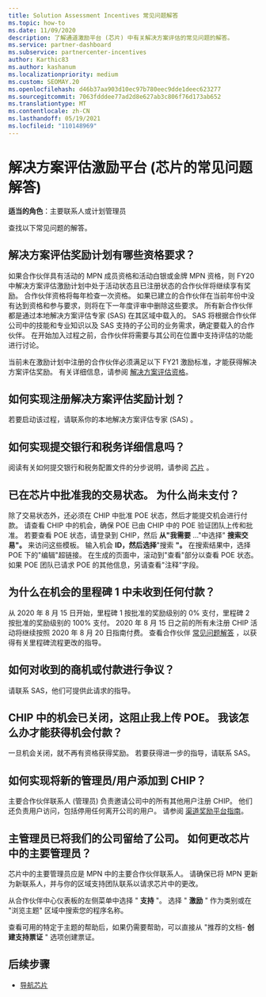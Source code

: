 ```yaml
---
title: Solution Assessment Incentives 常见问题解答
ms.topic: how-to
ms.date: 11/09/2020
description: 了解通道激励平台 (芯片) 中有关解决方案评估的常见问题的解答。
ms.service: partner-dashboard
ms.subservice: partnercenter-incentives
author: Karthic83
ms.author: kashanum
ms.localizationpriority: medium
ms.custom: SEOMAY.20
ms.openlocfilehash: d46b37aa903d10ec97b780eec9dde1deec623277
ms.sourcegitcommit: 7063fdddee77ad2d8e627ab3c806f76d173ab652
ms.translationtype: MT
ms.contentlocale: zh-CN
ms.lasthandoff: 05/19/2021
ms.locfileid: "110148969"
---
```

# <a name="solution-assessment-incentives-faq-for-the-channel-incentives-platform-chip"></a>解决方案评估激励平台 (芯片的常见问题解答)  

**适当的角色**：主要联系人或计划管理员

查找以下常见问题的解答。

## <a name="what-are-the-eligibility-requirements-for-the-solution-assessment-incentive-program"></a>解决方案评估奖励计划有哪些资格要求？

如果合作伙伴具有活动的 MPN 成员资格和活动白银或金牌 MPN 资格，则 FY20 中解决方案评估激励计划中处于活动状态且已注册状态的合作伙伴将继续享有奖励。 合作伙伴资格将每年检查一次资格。  如果已建立的合作伙伴在当前年份中没有达到资格和参与要求，则将在下一年度评审中删除这些要求。  所有新合作伙伴都是通过本地解决方案评估专家 (SAS) 在其区域中载入的。  SAS 将根据合作伙伴公司中的技能和专业知识以及 SAS 支持的子公司的业务需求，确定要载入的合作伙伴。
在开始加入过程之前，合作伙伴将需要与其公司在位置中支持评估的功能进行讨论。 

当前未在激励计划中注册的合作伙伴必须满足以下 FY21 激励标准，才能获得解决方案评估奖励。 有关详细信息，请参阅 [解决方案评估资格](chip-solutions-assessment-eligible.md)。

## <a name="how-do-i-enroll-in-the-solution-assessments-incentive-program"></a>如何实现注册解决方案评估奖励计划？

若要启动该过程，请联系你的本地解决方案评估专家 (SAS) 。

## <a name="how-do-i-submit-my-bank-and-tax-details"></a>如何实现提交银行和税务详细信息吗？

阅读有关如何提交银行和税务配置文件的分步说明，请参阅 [芯片](chip-intro.md) 。

## <a name="my-deal-status-has-been-approved-in-chip-why-hasnt-it-been-paid-yet"></a>已在芯片中批准我的交易状态。 为什么尚未支付？

除了交易状态外，还必须在 CHIP 中批准 POE 状态，然后才能提交机会进行付款。 请查看 CHIP 中的机会，确保 POE 已由 CHIP 中的 POE 验证团队上传和批准。 若要查看 POE 状态，请登录到 CHIP，然后 **从"我需要** ..."中选择" **搜索交易"。** 来访问这些模板。 输入机会 **ID，然后选择**"搜索 **"。** 在搜索结果中，选择 POE 下的"编辑"超链接。 在生成的页面中，滚动到"查看"部分以查看 POE 状态。 如果 POE 团队已请求 POE 的其他信息，另请查看"注释"字段。

## <a name="why-did-i-not-receive-any-payment-for-milestone-1-for-my-opportunity"></a>为什么在机会的里程碑 1 中未收到任何付款？

从 2020 年 8 月 15 日开始，里程碑 1 按批准的奖励级别的 0% 支付，里程碑 2 按批准的奖励级别的 100% 支付。 2020 年 8 月 15 日之前的所有未注册 CHIP 活动将继续按照 2020 年 8 月 20 日指南付费。 查看合作伙伴 [常见问题解答](https://assetsprod.microsoft.com/solution-assessment-incentive-program-faq.pdf) ，以获得有关里程碑流程更改的指导。

## <a name="how-to-i-dispute-an-opportunity-or-payment-i-received"></a>如何对收到的商机或付款进行争议？

请联系 SAS，他们可提供此请求的指导。

## <a name="the-opportunity-is-closed-in-chip-which-is-preventing-me-from-uploading-poe-what-can-i-do-to-get-the-opportunity-paid"></a>CHIP 中的机会已关闭，这阻止我上传 POE。 我该怎么办才能获得机会付款？

一旦机会关闭，就不再有资格获得奖励。 若要获得进一步的指导，请联系 SAS。

## <a name="how-do-i-add-a-new-adminuser-to-chip"></a>如何实现将新的管理员/用户添加到 CHIP？

主要合作伙伴联系人 (管理员) 负责邀请公司中的所有其他用户注册 CHIP。 他们还负责用户访问，包括停用任何离开公司的用户。 请参阅 [渠道奖励平台指南](chip-intro.md)。

## <a name="the-primary-admin-has-left-our-company-how-do-we-change-my-primary-admin-in-chip"></a>主管理员已将我们的公司留给了公司。 如何更改芯片中的主要管理员？

芯片中的主要管理员应是 MPN 中的主要合作伙伴联系人。 请确保已将 MPN 更新为新联系人，并与你的区域支持团队联系以请求芯片中的更改。

从合作伙伴中心仪表板的左侧菜单中选择 " **支持** "。 选择 " **激励** " 作为类别或在 "浏览主题" 区域中搜索您的程序名称。

查看可用的特定于主题的帮助后，如果仍需要帮助，可以直接从 "推荐的文档- **创建支持票证** " 选项创建票证。

## <a name="next-steps"></a>后续步骤

- [导航芯片](chip-intro.md)
